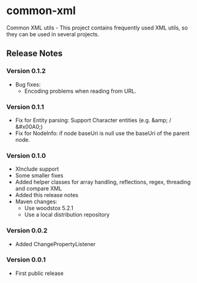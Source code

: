 # common-xml
Common XML utils - This project contains frequently used XML utils, so they can be used in several projects.

## Release Notes

### Version 0.1.2

- Bug fixes:
    - Encoding problems when reading from URL.

### Version 0.1.1

- Fix for Entity parsing: Support Character entities (e.g. &amp;amp; / &amp;#x00A0;)
- Fix for NodeInfo: if node baseUri is null use the baseUri of the parent node.

### Version 0.1.0

- XInclude support
- Some smaller fixes
- Added helper classes for array handling, reflections, regex, threading and compare XML
- Added this release notes
- Maven changes:
    - Use woodstox 5.2.1
    - Use a local distribution repository

 

### Version 0.0.2

- Added ChangePropertyListener

### Version 0.0.1
- First public release